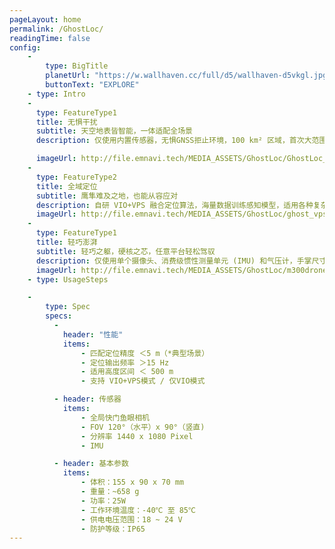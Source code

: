 ```yaml
---
pageLayout: home
permalink: /GhostLoc/
readingTime: false
config:
    - 
        type: BigTitle
        planetUrl: "https://w.wallhaven.cc/full/d5/wallhaven-d5vkgl.jpg"
        buttonText: "EXPLORE"
    - type: Intro
    - 
      type: FeatureType1
      title: 无惧干扰
      subtitle: 天空地表皆智能，一体适配全场景
      description: 仅使用内置传感器，无惧GNSS拒止环境，100 km² 区域，首次大范围搜索定位所需时间低于5秒。后续持续提供不低于 15Hz 的 6-Dof 平滑定位输出

      imageUrl: http://file.emnavi.tech/MEDIA_ASSETS/GhostLoc/GhostLoc_render.png
    - 
      type: FeatureType2
      title: 全域定位
      subtitle: 鹰隼难及之地，也能从容应对
      description: 自研 VIO+VPS 融合定位算法，海量数据训练感知模型，适用各种复杂场景
      imageUrl: http://file.emnavi.tech/MEDIA_ASSETS/GhostLoc/ghost_vps1.png  
    - 
      type: FeatureType1
      title: 轻巧澎湃
      subtitle: 轻巧之躯，硬核之芯，任意平台轻松驾驭
      description: 仅使用单个摄像头、消费级惯性测量单元 (IMU) 和气压计，手掌尺寸，轻量级设计，满足各型飞行载具。
      imageUrl: http://file.emnavi.tech/MEDIA_ASSETS/GhostLoc/m300drone_payload.jpg
    - type: UsageSteps

    -
        type: Spec
        specs:
          - 
            header: "性能"
            items:
                - 匹配定位精度 ＜5 m（*典型场景）
                - 定位输出频率 ＞15 Hz
                - 适用高度区间 ＜ 500 m
                - 支持 VIO+VPS模式 / 仅VIO模式

          - header: 传感器
            items:
                - 全局快门鱼眼相机
                - FOV 120°（水平）x 90°（竖直)
                - 分辨率 1440 x 1080 Pixel
                - IMU

          - header: 基本参数
            items:
                - 体积：155 x 90 x 70 mm
                - 重量：~658 g
                - 功率：25W
                - 工作环境温度：-40℃ 至 85℃
                - 供电电压范围：18 ~ 24 V
                - 防护等级：IP65
---
```

